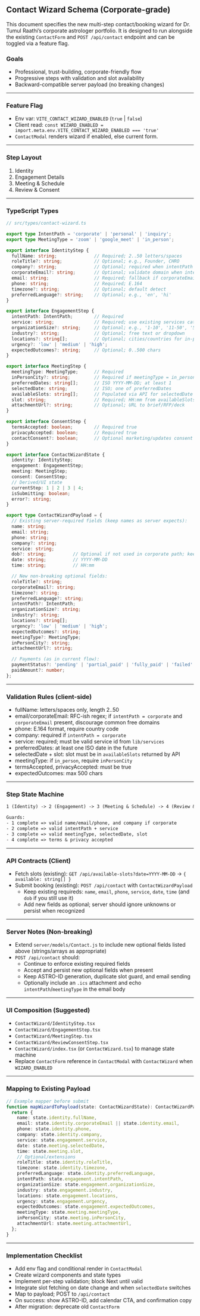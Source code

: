 ## Contact Wizard Schema (Corporate-grade)

This document specifies the new multi-step contact/booking wizard for Dr. Tumul Raathi’s corporate astrologer portfolio. It is designed to run alongside the existing `ContactForm` and `POST /api/contact` endpoint and can be toggled via a feature flag.

### Goals
- Professional, trust-building, corporate-friendly flow
- Progressive steps with validation and slot availability
- Backward-compatible server payload (no breaking changes)

---

### Feature Flag
- Env var: `VITE_CONTACT_WIZARD_ENABLED` (`true` | `false`)
- Client read: `const WIZARD_ENABLED = import.meta.env.VITE_CONTACT_WIZARD_ENABLED === 'true'`
- `ContactModal` renders wizard if enabled, else current form.

---

### Step Layout
1) Identity
2) Engagement Details
3) Meeting & Schedule
4) Review & Consent

---

### TypeScript Types

```ts
// src/types/contact-wizard.ts

export type IntentPath = 'corporate' | 'personal' | 'inquiry';
export type MeetingType = 'zoom' | 'google_meet' | 'in_person';

export interface IdentityStep {
  fullName: string;              // Required; 2..50 letters/spaces
  roleTitle?: string;            // Optional; e.g., Founder, CHRO
  company?: string;              // Optional; required when intentPath = corporate
  corporateEmail?: string;       // Optional; validate domain when intentPath = corporate
  email: string;                 // Required; fallback if corporateEmail not provided
  phone: string;                 // Required; E.164
  timezone?: string;             // Optional; default detect
  preferredLanguage?: string;    // Optional; e.g., 'en', 'hi'
}

export interface EngagementStep {
  intentPath: IntentPath;        // Required
  service: string;               // Required; use existing services catalog ids
  organizationSize?: string;     // Optional; e.g., '1-10', '11-50', '51-200', '200+'
  industry?: string;             // Optional; free text or dropdown
  locations?: string[];          // Optional; cities/countries for in-person/vaastu
  urgency?: 'low' | 'medium' | 'high';
  expectedOutcomes?: string;     // Optional; 0..500 chars
}

export interface MeetingStep {
  meetingType: MeetingType;      // Required
  inPersonCity?: string;         // Required if meetingType = in_person
  preferredDates: string[];      // ISO YYYY-MM-DD; at least 1
  selectedDate: string;          // ISO; one of preferredDates
  availableSlots: string[];      // Populated via API for selectedDate
  slot: string;                  // Required; HH:mm from availableSlots
  attachmentUrl?: string;        // Optional; URL to brief/RFP/deck
}

export interface ConsentStep {
  termsAccepted: boolean;        // Required true
  privacyAccepted: boolean;      // Required true
  contactConsent?: boolean;      // Optional marketing/updates consent
}

export interface ContactWizardState {
  identity: IdentityStep;
  engagement: EngagementStep;
  meeting: MeetingStep;
  consent: ConsentStep;
  // Derived/UI state
  currentStep: 1 | 2 | 3 | 4;
  isSubmitting: boolean;
  error?: string;
}

export type ContactWizardPayload = {
  // Existing server-required fields (keep names as server expects):
  name: string;
  email: string;
  phone: string;
  company?: string;
  service: string;
  dob?: string;          // Optional if not used in corporate path; keep supported
  date: string;          // YYYY-MM-DD
  time: string;          // HH:mm

  // New non-breaking optional fields:
  roleTitle?: string;
  corporateEmail?: string;
  timezone?: string;
  preferredLanguage?: string;
  intentPath?: IntentPath;
  organizationSize?: string;
  industry?: string;
  locations?: string[];
  urgency?: 'low' | 'medium' | 'high';
  expectedOutcomes?: string;
  meetingType?: MeetingType;
  inPersonCity?: string;
  attachmentUrl?: string;

  // Payments (as in current flow):
  paymentStatus?: 'pending' | 'partial_paid' | 'fully_paid' | 'failed' | 'refunded';
  paidAmount?: number;
};
```

---

### Validation Rules (client-side)
- fullName: letters/spaces only, length 2..50
- email/corporateEmail: RFC-ish regex; if `intentPath = corporate` and `corporateEmail` present, discourage common free domains
- phone: E.164 format, require country code
- company: required if `intentPath = corporate`
- service: required; must be valid service id from `lib/services`
- preferredDates: at least one ISO date in the future
- selectedDate + slot: slot must be in `availableSlots` returned by API
- meetingType: if `in_person`, require `inPersonCity`
- termsAccepted, privacyAccepted: must be true
- expectedOutcomes: max 500 chars

---

### Step State Machine
```txt
1 (Identity) -> 2 (Engagement) -> 3 (Meeting & Schedule) -> 4 (Review & Consent) -> Submit

Guards:
- 1 complete => valid name/email/phone, and company if corporate
- 2 complete => valid intentPath + service
- 3 complete => valid meetingType, selectedDate, slot
- 4 complete => terms & privacy accepted
```

---

### API Contracts (Client)
- Fetch slots (existing): `GET /api/available-slots?date=YYYY-MM-DD` → `{ available: string[] }`
- Submit booking (existing): `POST /api/contact` with `ContactWizardPayload`
  - Keep existing requireds: `name`, `email`, `phone`, `service`, `date`, `time` (and `dob` if you still use it)
  - Add new fields as optional; server should ignore unknowns or persist when recognized

---

### Server Notes (Non-breaking)
- Extend `server/models/Contact.js` to include new optional fields listed above (strings/arrays as appropriate)
- `POST /api/contact` should:
  - Continue to enforce existing required fields
  - Accept and persist new optional fields when present
  - Keep ASTRO-ID generation, duplicate slot guard, and email sending
  - Optionally include an `.ics` attachment and echo `intentPath`/`meetingType` in the email body

---

### UI Composition (Suggested)
- `ContactWizard/IdentityStep.tsx`
- `ContactWizard/EngagementStep.tsx`
- `ContactWizard/MeetingStep.tsx`
- `ContactWizard/ReviewConsentStep.tsx`
- `ContactWizard/index.tsx` (or `ContactWizard.tsx`) to manage state machine
- Replace `ContactForm` reference in `ContactModal` with `ContactWizard` when `WIZARD_ENABLED`

---

### Mapping to Existing Payload
```ts
// Example mapper before submit
function mapWizardToPayload(state: ContactWizardState): ContactWizardPayload {
  return {
    name: state.identity.fullName,
    email: state.identity.corporateEmail || state.identity.email,
    phone: state.identity.phone,
    company: state.identity.company,
    service: state.engagement.service,
    date: state.meeting.selectedDate,
    time: state.meeting.slot,
    // Optional/extensions
    roleTitle: state.identity.roleTitle,
    timezone: state.identity.timezone,
    preferredLanguage: state.identity.preferredLanguage,
    intentPath: state.engagement.intentPath,
    organizationSize: state.engagement.organizationSize,
    industry: state.engagement.industry,
    locations: state.engagement.locations,
    urgency: state.engagement.urgency,
    expectedOutcomes: state.engagement.expectedOutcomes,
    meetingType: state.meeting.meetingType,
    inPersonCity: state.meeting.inPersonCity,
    attachmentUrl: state.meeting.attachmentUrl,
  };
}
```

---

### Implementation Checklist
- Add env flag and conditional render in `ContactModal`
- Create wizard components and state types
- Implement per-step validation; block Next until valid
- Integrate slot fetching on date change and when `selectedDate` switches
- Map to payload; POST to `/api/contact`
- On success: show ASTRO-ID, add calendar CTA, and confirmation copy
- After migration: deprecate old `ContactForm`


